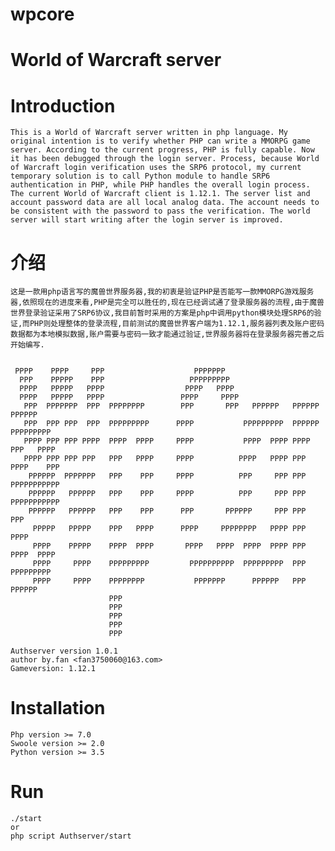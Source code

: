 # wpcore
World of Warcraft server
=====

# Introduction
	This is a World of Warcraft server written in php language. My original intention is to verify whether PHP can write a MMORPG game server. According to the current progress, PHP is fully capable. Now it has been debugged through the login server. Process, because World of Warcraft login verification uses the SRP6 protocol, my current temporary solution is to call Python module to handle SRP6 authentication in PHP, while PHP handles the overall login process. The current World of Warcraft client is 1.12.1. The server list and account password data are all local analog data. The account needs to be consistent with the password to pass the verification. The world server will start writing after the login server is improved.

# 介绍
	这是一款用php语言写的魔兽世界服务器,我的初衷是验证PHP是否能写一款MMORPG游戏服务器,依照现在的进度来看,PHP是完全可以胜任的,现在已经调试通了登录服务器的流程,由于魔兽世界登录验证采用了SRP6协议,我目前暂时采用的方案是php中调用python模块处理SRP6的验证,而PHP则处理整体的登录流程,目前测试的魔兽世界客户端为1.12.1,服务器列表及账户密码数据都为本地模拟数据,账户需要与密码一致才能通过验证,世界服务器将在登录服务器完善之后开始编写.

~~~
                                                                                 
 PPPP    PPPP     PPP                    PPPPPPP                                 
  PPP    PPPPP    PPP                   PPPPPPPPP                                
  PPPP   PPPPP   PPPP                  PPPP   PPPP                               
  PPPP   PPPPP   PPPP                 PPPP     PPPP                              
   PPP  PPPPPPP  PPP  PPPPPPPP        PPP       PPP   PPPPPP   PPPPPP   PPPPPP   
   PPP  PPP PPP  PPP  PPPPPPPPP      PPPP           PPPPPPPPP  PPPPPP PPPPPPPPP  
   PPPP PPP PPP PPPP  PPPP  PPPP     PPPP           PPPP  PPPP PPPP   PPP   PPPP 
   PPPP PPP PPP PPP   PPP   PPPP     PPPP          PPPP   PPPP PPP   PPPP    PPP 
    PPPPPP  PPPPPPP   PPP    PPP     PPPP          PPP     PPP PPP   PPPPPPPPPPP 
    PPPPPP   PPPPPP   PPP    PPP     PPPP          PPP     PPP PPP   PPPPPPPPPPP 
    PPPPPP   PPPPPP   PPP    PPP      PPP       PPPPPP     PPP PPP   PPP         
     PPPPP   PPPPP    PPP   PPPP      PPPP     PPPPPPPP   PPPP PPP   PPPP        
     PPPP    PPPPP    PPPP  PPPP       PPPP   PPPP  PPPP  PPPP PPP    PPPP  PPPP 
     PPPP     PPPP    PPPPPPPPP         PPPPPPPPPP  PPPPPPPPP  PPP    PPPPPPPPP  
     PPPP     PPPP    PPPPPPPP           PPPPPPP      PPPPPP   PPP      PPPPPP   
                      PPP                                                        
                      PPP                                                        
                      PPP                                                        
                      PPP                                                        
                      PPP 
        
Authserver version 1.0.1
author by.fan <fan3750060@163.com>
Gameversion: 1.12.1

~~~

# Installation
	Php version >= 7.0
	Swoole version >= 2.0
	Python version >= 3.5

# Run
	./start 
	or
	php script Authserver/start


	



